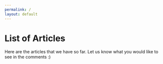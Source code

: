 ```yaml
---
permalink: /
layout: default
---
```


<h1 id="topic-list">List of Articles</h1>

<p>Here are the articles that we have so far. Let us know what you would like to see in the comments :)</p>


